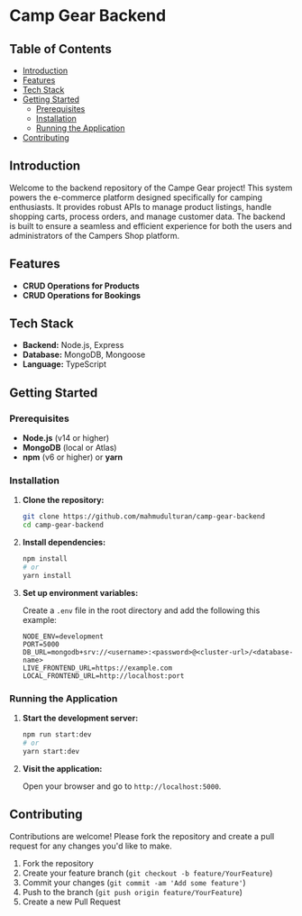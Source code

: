 # Camp Gear Backend


## Table of Contents

- [Introduction](#introduction)
- [Features](#features)
- [Tech Stack](#tech-stack)
- [Getting Started](#getting-started)
  - [Prerequisites](#prerequisites)
  - [Installation](#installation)
  - [Running the Application](#running-the-application)
- [Contributing](#contributing)

## Introduction

Welcome to the backend repository of the Campe Gear project! This system powers the e-commerce platform designed specifically for camping enthusiasts. It provides robust APIs to manage product listings, handle shopping carts, process orders, and manage customer data. The backend is built to ensure a seamless and efficient experience for both the users and administrators of the Campers Shop platform.


## Features

- **CRUD Operations for Products**
- **CRUD Operations for Bookings**

## Tech Stack

- **Backend:** Node.js, Express
- **Database:** MongoDB, Mongoose
- **Language:** TypeScript


## Getting Started

### Prerequisites

- **Node.js** (v14 or higher)
- **MongoDB** (local or Atlas)
- **npm** (v6 or higher) or **yarn**

### Installation

1. **Clone the repository:**

   ```bash
   git clone https://github.com/mahmudulturan/camp-gear-backend
   cd camp-gear-backend
   ```

2. **Install dependencies:**

   ```bash
   npm install
   # or
   yarn install
   ```

3. **Set up environment variables:**

   Create a `.env` file in the root directory and add the following this example:

   ```env
   NODE_ENV=development
   PORT=5000
   DB_URL=mongodb+srv://<username>:<password>@<cluster-url>/<database-name>
   LIVE_FRONTEND_URL=https://example.com
   LOCAL_FRONTEND_URL=http://localhost:port
   ```

### Running the Application

1. **Start the development server:**

   ```bash
   npm run start:dev
   # or
   yarn start:dev
   ```

2. **Visit the application:**

   Open your browser and go to `http://localhost:5000`.


## Contributing

Contributions are welcome! Please fork the repository and create a pull request for any changes you'd like to make.

1. Fork the repository
2. Create your feature branch (`git checkout -b feature/YourFeature`)
3. Commit your changes (`git commit -am 'Add some feature'`)
4. Push to the branch (`git push origin feature/YourFeature`)
5. Create a new Pull Request
